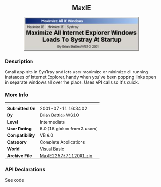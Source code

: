 ﻿<div align="center">

## MaxIE

<img src="PIC20017111638303692.jpg">
</div>

### Description

Small app sits in SysTray and lets user maximize or minimize all running instances of Internet Explorer, handy when you've been popping links open in separate windows all over the place. Uses API calls so it's quick.
 
### More Info
 


<span>             |<span>
---                |---
**Submitted On**   |2001-07-11 16:34:02
**By**             |[Brian Battles WS1O](https://github.com/Planet-Source-Code/PSCIndex/blob/master/ByAuthor/brian-battles-ws1o.md)
**Level**          |Intermediate
**User Rating**    |5.0 (15 globes from 3 users)
**Compatibility**  |VB 6\.0
**Category**       |[Complete Applications](https://github.com/Planet-Source-Code/PSCIndex/blob/master/ByCategory/complete-applications__1-27.md)
**World**          |[Visual Basic](https://github.com/Planet-Source-Code/PSCIndex/blob/master/ByWorld/visual-basic.md)
**Archive File**   |[MaxIE225757112001\.zip](https://github.com/Planet-Source-Code/brian-battles-ws1o-maxie__1-24913/archive/master.zip)

### API Declarations

See code





